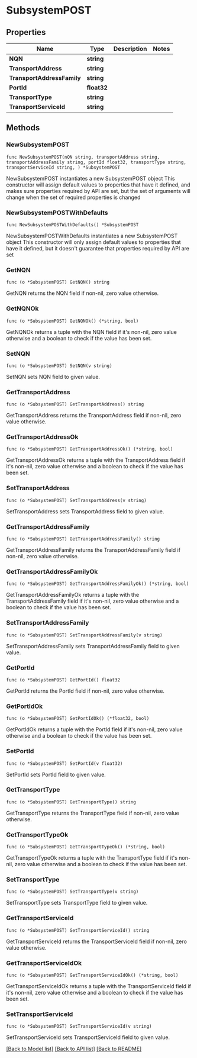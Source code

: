# SubsystemPOST

## Properties

Name | Type | Description | Notes
------------ | ------------- | ------------- | -------------
**NQN** | **string** |  | 
**TransportAddress** | **string** |  | 
**TransportAddressFamily** | **string** |  | 
**PortId** | **float32** |  | 
**TransportType** | **string** |  | 
**TransportServiceId** | **string** |  | 

## Methods

### NewSubsystemPOST

`func NewSubsystemPOST(nQN string, transportAddress string, transportAddressFamily string, portId float32, transportType string, transportServiceId string, ) *SubsystemPOST`

NewSubsystemPOST instantiates a new SubsystemPOST object
This constructor will assign default values to properties that have it defined,
and makes sure properties required by API are set, but the set of arguments
will change when the set of required properties is changed

### NewSubsystemPOSTWithDefaults

`func NewSubsystemPOSTWithDefaults() *SubsystemPOST`

NewSubsystemPOSTWithDefaults instantiates a new SubsystemPOST object
This constructor will only assign default values to properties that have it defined,
but it doesn't guarantee that properties required by API are set

### GetNQN

`func (o *SubsystemPOST) GetNQN() string`

GetNQN returns the NQN field if non-nil, zero value otherwise.

### GetNQNOk

`func (o *SubsystemPOST) GetNQNOk() (*string, bool)`

GetNQNOk returns a tuple with the NQN field if it's non-nil, zero value otherwise
and a boolean to check if the value has been set.

### SetNQN

`func (o *SubsystemPOST) SetNQN(v string)`

SetNQN sets NQN field to given value.


### GetTransportAddress

`func (o *SubsystemPOST) GetTransportAddress() string`

GetTransportAddress returns the TransportAddress field if non-nil, zero value otherwise.

### GetTransportAddressOk

`func (o *SubsystemPOST) GetTransportAddressOk() (*string, bool)`

GetTransportAddressOk returns a tuple with the TransportAddress field if it's non-nil, zero value otherwise
and a boolean to check if the value has been set.

### SetTransportAddress

`func (o *SubsystemPOST) SetTransportAddress(v string)`

SetTransportAddress sets TransportAddress field to given value.


### GetTransportAddressFamily

`func (o *SubsystemPOST) GetTransportAddressFamily() string`

GetTransportAddressFamily returns the TransportAddressFamily field if non-nil, zero value otherwise.

### GetTransportAddressFamilyOk

`func (o *SubsystemPOST) GetTransportAddressFamilyOk() (*string, bool)`

GetTransportAddressFamilyOk returns a tuple with the TransportAddressFamily field if it's non-nil, zero value otherwise
and a boolean to check if the value has been set.

### SetTransportAddressFamily

`func (o *SubsystemPOST) SetTransportAddressFamily(v string)`

SetTransportAddressFamily sets TransportAddressFamily field to given value.


### GetPortId

`func (o *SubsystemPOST) GetPortId() float32`

GetPortId returns the PortId field if non-nil, zero value otherwise.

### GetPortIdOk

`func (o *SubsystemPOST) GetPortIdOk() (*float32, bool)`

GetPortIdOk returns a tuple with the PortId field if it's non-nil, zero value otherwise
and a boolean to check if the value has been set.

### SetPortId

`func (o *SubsystemPOST) SetPortId(v float32)`

SetPortId sets PortId field to given value.


### GetTransportType

`func (o *SubsystemPOST) GetTransportType() string`

GetTransportType returns the TransportType field if non-nil, zero value otherwise.

### GetTransportTypeOk

`func (o *SubsystemPOST) GetTransportTypeOk() (*string, bool)`

GetTransportTypeOk returns a tuple with the TransportType field if it's non-nil, zero value otherwise
and a boolean to check if the value has been set.

### SetTransportType

`func (o *SubsystemPOST) SetTransportType(v string)`

SetTransportType sets TransportType field to given value.


### GetTransportServiceId

`func (o *SubsystemPOST) GetTransportServiceId() string`

GetTransportServiceId returns the TransportServiceId field if non-nil, zero value otherwise.

### GetTransportServiceIdOk

`func (o *SubsystemPOST) GetTransportServiceIdOk() (*string, bool)`

GetTransportServiceIdOk returns a tuple with the TransportServiceId field if it's non-nil, zero value otherwise
and a boolean to check if the value has been set.

### SetTransportServiceId

`func (o *SubsystemPOST) SetTransportServiceId(v string)`

SetTransportServiceId sets TransportServiceId field to given value.



[[Back to Model list]](../README.md#documentation-for-models) [[Back to API list]](../README.md#documentation-for-api-endpoints) [[Back to README]](../README.md)


